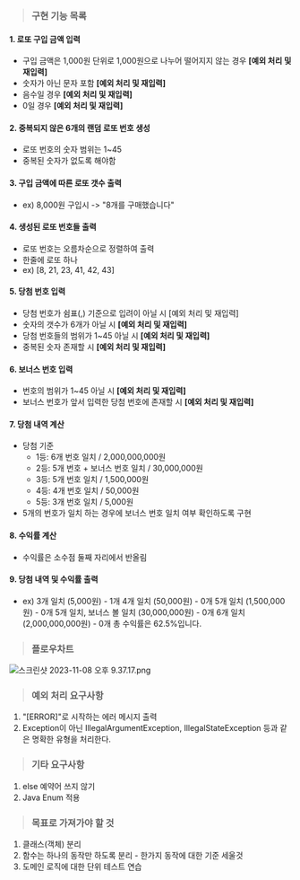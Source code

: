 > ### 구현 기능 목록
#### 1. 로또 구입 금액 입력
- 구입 금액은 1,000원 단위로 1,000원으로 나누어 떨어지지 않는 경우 **[예외 처리 및 재입력]**
- 숫자가 아닌 문자 포함 **[예외 처리 및 재입력]**
- 음수일 경우 **[예외 처리 및 재입력]**
- 0일 경우 **[예외 처리 및 재입력]**
#### 2. 중복되지 않은 6개의 랜덤 로또 번호 생성
- 로또 번호의 숫자 범위는 1~45
- 중복된 숫자가 없도록 해야함
#### 3. 구입 금액에 따른 로또 갯수 출력
- ex) 8,000원 구입시 -> "8개를 구매했습니다"
#### 4. 생성된 로또 번호들 출력
- 로또 번호는 오름차순으로 정렬하여 출력
- 한줄에 로또 하나
- ex) [8, 21, 23, 41, 42, 43]
#### 5. 당첨 번호 입력
- 당첨 번호가 쉼표(,) 기준으로 입려이 아닐 시 [예외 처리 및 재입력]
- 숫자의 갯수가 6개가 아닐 시 **[예외 처리 및 재입력]**
- 당첨 번호들의 범위가 1~45 아닐 시 **[예외 처리 및 재입력]**
- 중복된 숫자 존재할 시 **[예외 처리 및 재입력]**
#### 6. 보너스 번호 입력
- 번호의 범위가 1~45 아닐 시 **[예외 처리 및 재입력]**
- 보너스 번호가 앞서 입력한 당첨 번호에 존재할 시 **[예외 처리 및 재입력]**
#### 7. 당첨 내역 계산
- 당첨 기준
    - 1등: 6개 번호 일치 / 2,000,000,000원
    - 2등: 5개 번호 + 보너스 번호 일치 / 30,000,000원
    - 3등: 5개 번호 일치 / 1,500,000원
    - 4등: 4개 번호 일치 / 50,000원
    - 5등: 3개 번호 일치 / 5,000원
- 5개의 번호가 일치 하는 경우에 보너스 번호 일치 여부 확인하도록 구현
#### 8. 수익률 계산
- 수익률은 소수점 둘째 자리에서 반올림
#### 9. 당첨 내역 및 수익률 출력
- ex)
  3개 일치 (5,000원) - 1개
  4개 일치 (50,000원) - 0개
  5개 일치 (1,500,000원) - 0개
  5개 일치, 보너스 볼 일치 (30,000,000원) - 0개
  6개 일치 (2,000,000,000원) - 0개
  총 수익률은 62.5%입니다.
> ### 플로우차트
![스크린샷 2023-11-08 오후 9.37.17.png](..%2F..%2FDesktop%2F%EC%8A%A4%ED%81%AC%EB%A6%B0%EC%83%B7%202023-11-08%20%EC%98%A4%ED%9B%84%209.37.17.png)
> ### 예외 처리 요구사항
1. "[ERROR]"로 시작하는 에러 메시지 출력
2. Exception이 아닌 IllegalArgumentException, IllegalStateException 등과 같은 명확한 유형을 처리한다.

> ### 기타 요구사항
1. else 예약어 쓰지 않기
2. Java Enum 적용

> ### 목표로 가져가야 할 것
1. 클래스(객체) 분리
2. 함수는 하나의 동작만 하도록 분리 - 한가지 동작에 대한 기준 세울것
3. 도메인 로직에 대한 단위 테스트 연습